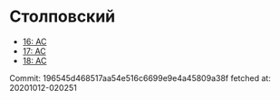 # Столповский
- [16: AC](16.md)
- [17: AC](17.md)
- [18: AC](18.md)

Commit: 196545d468517aa54e516c6699e9e4a45809a38f
 fetched at: 20201012-020251

